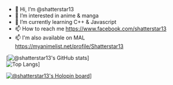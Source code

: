 - 👋 Hi, I’m @shatterstar13
- 👀 I’m interested in anime & manga
- 🌱 I’m currently learning C++ & Javascript
- 📫 How to reach me https://www.facebook.com/shatterstar13
- 📫 I'm also available on MAL https://myanimelist.net/profile/Shatterstar13

[![@shatterstar13's GitHub stats](https://github-readme-stats.vercel.app/api?username=shatterstar13&show_icons=true&theme=react)] </br> ![Top Langs](https://github-readme-stats.vercel.app/api/top-langs/?username=shatterstar13&layout=compact&theme=react)]

[![@shatterstar13's Holopin board](https://holopin.me/shatterstar13)](https://holopin.io/@shatterstar13)]

<!---
shatterstar13/shatterstar13 is a ✨ special ✨ repository because its `README.md` (this file) appears on your GitHub profile.
You can click the Preview link to take a look at your changes.
--->
